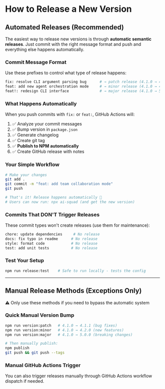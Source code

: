 # How to Release a New Version

## Automated Releases (Recommended)

The easiest way to release new versions is through **automatic semantic releases**. Just commit with the right message format and push and everything else happens automatically.

### Commit Message Format

Use these prefixes to control what type of release happens:

```bash
fix: resolve CLI argument parsing bug      # → patch release (4.1.0 → 4.1.1)
feat: add new agent orchestration mode     # → minor release (4.1.0 → 4.2.0)
feat!: redesign CLI interface              # → major release (4.1.0 → 5.0.0)
```

### What Happens Automatically

When you push commits with `fix:` or `feat:`, GitHub Actions will:

1. ✅ Analyze your commit messages
2. ✅ Bump version in `package.json`
3. ✅ Generate changelog
4. ✅ Create git tag
5. ✅ **Publish to NPM automatically**
6. ✅ Create GitHub release with notes

### Your Simple Workflow

```bash
# Make your changes
git add .
git commit -m "feat: add team collaboration mode"
git push

# That's it! Release happens automatically 🎉
# Users can now run: npx ai-squad (and get the new version)
```

### Commits That DON'T Trigger Releases

These commit types won't create releases (use them for maintenance):

```bash
chore: update dependencies     # No release
docs: fix typo in readme      # No release
style: format code            # No release
test: add unit tests          # No release
```

### Test Your Setup

```bash
npm run release:test    # Safe to run locally - tests the config
```

---

## Manual Release Methods (Exceptions Only)

⚠️ Only use these methods if you need to bypass the automatic system

### Quick Manual Version Bump

```bash
npm run version:patch   # 4.1.0 → 4.1.1 (bug fixes)
npm run version:minor   # 4.1.0 → 4.2.0 (new features)
npm run version:major   # 4.1.0 → 5.0.0 (breaking changes)

# Then manually publish:
npm publish
git push && git push --tags
```

### Manual GitHub Actions Trigger

You can also trigger releases manually through GitHub Actions workflow dispatch if needed.
